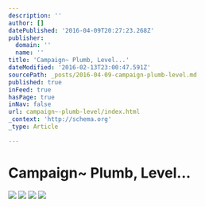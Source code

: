 ```yaml
---
description: ''
author: []
datePublished: '2016-04-09T20:27:23.268Z'
publisher:
  domain: ''
  name: ''
title: 'Campaign~ Plumb, Level...'
dateModified: '2016-02-13T23:00:47.591Z'
sourcePath: _posts/2016-04-09-campaign-plumb-level.md
published: true
inFeed: true
hasPage: true
inNav: false
url: campaign~-plumb-level/index.html
_context: 'http://schema.org'
_type: Article

---
```

# Campaign~ Plumb, Level...
![](https://the-grid-user-content.s3-us-west-2.amazonaws.com/2a94aa7b-1f3d-4257-88a4-75aa9dcb3f0a.png)
![](https://the-grid-user-content.s3-us-west-2.amazonaws.com/580df10e-cfdf-4d78-a614-04db7f62da4d.png)
![](https://the-grid-user-content.s3-us-west-2.amazonaws.com/79f94310-dcab-44eb-9854-8f5635430ffb.png)
![](https://the-grid-user-content.s3-us-west-2.amazonaws.com/97ebf9ff-1c43-44e3-a6fc-dd8dbbedf47b.png)